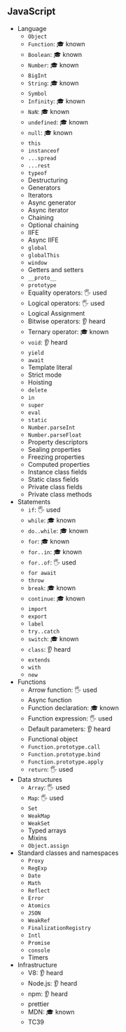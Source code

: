 ## JavaScript

- Language
  - `Object`
  - `Function`: 🎓 known
  - `Boolean`: 🎓 known
  - `Number`: 🎓 known
  - `BigInt`
  - `String`: 🎓 known
  - `Symbol`
  - `Infinity`: 🎓 known
  - `NaN`: 🎓 known
  - `undefined`: 🎓 known
  - `null`: 🎓 known
  - `this`
  - `instanceof`
  - `...spread`
  - `...rest`
  - `typeof`
  - Destructuring
  - Generators
  - Iterators
  - Async generator
  - Async iterator
  - Chaining
  - Optional chaining
  - IIFE
  - Async IIFE
  - `global`
  - `globalThis`
  - `window`
  - Getters and setters
  - `__proto__`
  - `prototype`
  - Equality operators: 🖐️ used
  - Logical operators: 🖐️ used
  - Logical Assignment
  - Bitwise operators: 👂 heard
  - Ternary operator: 🎓 known
  - `void`: 👂 heard
  - `yield`
  - `await`
  - Template literal
  - Strict mode
  - Hoisting
  - `delete`
  - `in`
  - `super`
  - `eval`
  - `static`
  - `Number.parseInt`
  - `Number.parseFloat`
  - Property descriptors
  - Sealing properties
  - Freezing properties
  - Computed properties
  - Instance class fields
  - Static class fields
  - Private class fields
  - Private class methods
- Statements
  - `if`: 🖐️ used
  - `while`: 🎓 known
  - `do..while`: 🎓 known
  - `for`: 🎓 known
  - `for..in`: 🎓 known
  - `for..of`: 🖐️ used
  - `for await`
  - `throw`
  - `break`: 🎓 known
  - `continue`: 🎓 known
  - `import`
  - `export`
  - `label`
  - `try..catch`
  - `switch`: 🎓 known
  - `class`: 👂 heard
  - `extends`
  - `with`
  - `new`
- Functions
  - Arrow function: 🖐️ used
  - Async function
  - Function declaration: 🎓 known
  - Function expression: 🖐️ used
  - Default parameters: 👂 heard
  - Functional object
  - `Function.prototype.call`
  - `Function.prototype.bind`
  - `Function.prototype.apply`
  - `return`: 🖐️ used
- Data structures
  - `Array`: 🖐️ used
  - `Map`: 🖐️ used
  - `Set`
  - `WeakMap`
  - `WeakSet`
  - Typed arrays
  - Mixins
  - `Object.assign`
- Standard classes and namespaces
  - `Proxy`
  - `RegExp`
  - `Date`
  - `Math`
  - `Reflect`
  - `Error`
  - `Atomics`
  - `JSON`
  - `WeakRef`
  - `FinalizationRegistry`
  - `Intl`
  - `Promise`
  - `console`
  - Timers
- Infrastructure
  - V8: 👂 heard
  - Node.js: 👂 heard
  - npm: 👂 heard
  - prettier
  - MDN: 🎓 known
  - TC39
